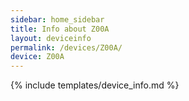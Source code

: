 ```yaml
---
sidebar: home_sidebar
title: Info about Z00A
layout: deviceinfo
permalink: /devices/Z00A/
device: Z00A
---
```

{% include templates/device_info.md %}
